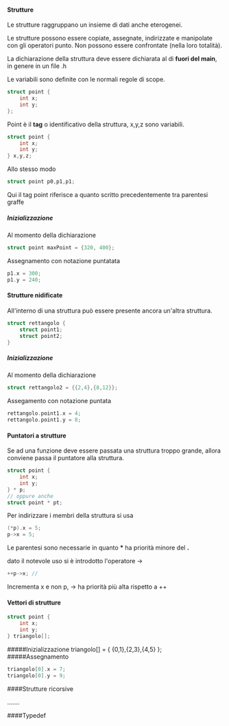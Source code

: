 #### Strutture
Le strutture raggruppano un insieme di dati anche eterogenei.

Le strutture possono essere copiate, assegnate, indirizzate e manipolate con 
gli operatori punto. Non possono essere confrontate (nella loro totalità). 

La dichiarazione della struttura deve essere dichiarata al di __fuori del main__,
in genere in un file .h

Le variabili sono definite con le normali regole di scope.
```C
struct point {
    int x;
    int y;
};
```
Point è il __tag__ o identificativo della struttura, x,y,z sono variabili.
```C
struct point {
    int x;
    int y;
} x,y,z;
```
Allo stesso modo
```C
struct point p0,p1,p1;
```
Qui il tag point riferisce a quanto scritto precedentemente tra parentesi graffe

##### Inizializzazione
Al momento della dichiarazione
```C
struct point maxPoint = {320, 400};
```
Assegnamento con notazione puntatata
```C
p1.x = 300;
p1.y = 240;
```
#### Strutture nidificate
All'interno di una struttura può essere presente ancora un'altra struttura.
```C
struct rettangolo {
    struct point1;
    struct point2;
}
```
##### Inizializzazione
Al momento della dichiarazione
```C
struct rettangolo2 = {{2,4},{8,12}};
```
Assegamento con notazione puntata
```C
rettangolo.point1.x = 4;
rettangolo.point1.y = 8;
```
#### Puntatori a strutture
Se ad una funzione deve essere passata una struttura troppo grande, allora conviene
passa il puntatore alla struttura.
```C
struct point {
    int x;
    int y;
} * p;
// oppure anche
struct point * pt;
```
Per indirizzare i membri della struttura si usa
```C
(*p).x = 5;
p->x = 5;
```
Le parentesi sono necessarie in quanto __*__ ha priorità minore del __.__

dato il notevole uso si è introdotto l'operatore ->

```C
++p->x; //
```
Incrementa x e non p, -> ha priorità più alta rispetto a ++

#### Vettori di strutture
```C
struct point {
    int x;
    int y;
} triangolo[];
```
#####Inizializzazione
triangolo[] = {
    {0,1},{2,3},{4,5}
};
#####Assegnamento
```C
triangolo[0].x = 7;
triangolo[0].y = 9;
```
####Strutture ricorsive

.......

####Typedef



















